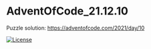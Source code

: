 # AdventOfCode_21.12.10
Puzzle solution: https://adventofcode.com/2021/day/10

[![License](https://img.shields.io/badge/License-Apache_2.0-blue.svg)](https://opensource.org/licenses/Apache-2.0)
